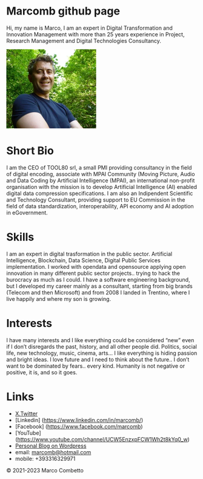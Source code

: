 
# Marcomb github page

Hi, my name is Marco, I am an expert in Digital Transformation and Innovation Management with more than 25 years experience in Project, Research Management and Digital Technologies Consultancy.

![Marcomb](images/marcomb.png)

# Short Bio
I am the CEO of TOOL80 srl, a small PMI providing consultancy in the field of digital encoding, associate with MPAI Community (Moving Picture, Audio and Data Coding by Artificial Intelligence (MPAI), an international non-profit organisation with the mission is to develop Artificial Intelligence (AI) enabled digital data compression specifications.
I am also an Indipendent Scientific and Technology Consultant, providing support to EU Commission in the field of data standardization, interoperability, API economy and AI adoption in eGovernment.

# Skills
I am an expert in digital trasformation in the public sector. Artificial Intelligence, Blockchain, Data Science, Digital Public Services implementation. 
I worked with opendata and opensource applying open innovation in many different public sector projects.. trying to hack the burocracy as much as I could. 
I have a software engineering background, but I developed my career mainly as a consultant, starting from big brands (Telecom and then Microsoft) and from 2008 I landed in Trentino, where I live happily and where my son is growing.

# Interests
I have many interests and I like everything could be considered “new” even if I don’t disregards the past, history, and all other people did. Politics, social life, new technology, music, cinema, arts… I like everything is hiding passion and bright ideas.
I love future and I need to think about the future.. I don’t want to be dominated by fears.. every kind. Humanity is not negative or positive, it is, and so it goes.

# Links
- [X.Twitter](https://twitter.com/marcomb)
- [Linkedin] (https://www.linkedin.com/in/marcomb/)
- [Facebook] (https://www.facebook.com/marcomb)
- [YouTube] (https://www.youtube.com/channel/UCW5EnzxpFCW1Wh2t8kYq0_w)
- [Personal Blog on Wordpress](https://marcomb.wordpress.com/)
- email: marcomb@hotmail.com
- mobile: +393316329971

<footer>

&copy; 2021-2023 Marco Combetto 

</footer>

